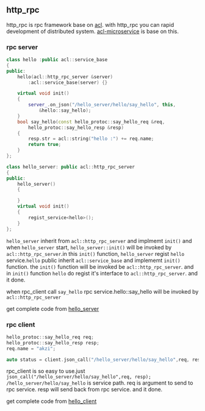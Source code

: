 ## http_rpc
http_rpc is rpc framework base on [acl](https://github.com/acl-dev/acl).
with http_rpc you can rapid development of distributed system.
[acl-microservice](https://github.com/acl-dev/microservice) is base on this.


### rpc server

```cpp
class hello :public acl::service_base
{
public:
    hello(acl::http_rpc_server &server)
		:acl::service_base(server) {}

	virtual void init()
	{
		server_.on_json("/hello_server/hello/say_hello", this, 
			&hello::say_hello);
	}
	bool say_hello(const hello_protoc::say_hello_req &req,
		hello_protoc::say_hello_resp &resp)
	{
		resp.str = acl::string("hello :") += req.name;
		return true;
	}
};

class hello_server: public acl::http_rpc_server
{
public:
	hello_server()
	{

	}
	virtual void init()
	{
		regist_service<hello>();
	}
};
```

```hello_server``` inherit from ```acl::http_rpc_server``` and implmemt ```init()``` and when ```hello_server```
start, ```hello_server::init()``` will be invoked by ```acl::http_rpc_server```.in this ```init()``` function, ```hello_server```
regist ```hello``` service.```hello``` public inherit ```acl::service_base``` and implememt ```init()``` function.
the  ```init()``` function will be invoked
be ```acl::http_rpc_server```. and in ```init()``` function ```hello``` do regist it's interface to ```acl::http_rpc_server```.
and it done.

when rpc_client call ```say_hello``` rpc service.hello::say_hello will be invoked by ```acl::http_rpc_server```

get complete code from [hello_server](https://github.com/acl-dev/microservice/tree/master/demo/hello_server)

### rpc client
```cpp
hello_protoc::say_hello_req req;
hello_protoc::say_hello_resp resp;
req.name = "akzi";

auto status = client.json_call("/hello_server/hello/say_hello",req, resp);
```
rpc_client is so easy to use.just ```json_call("/hello_server/hello/say_hello",req, resp);```
```/hello_server/hello/say_hello``` is service path. req is argument to send to rpc service. resp will send back from rpc service.
and it done.

get complete code from [hello_client](https://github.com/acl-dev/microservice/tree/master/demo/hello_client)
